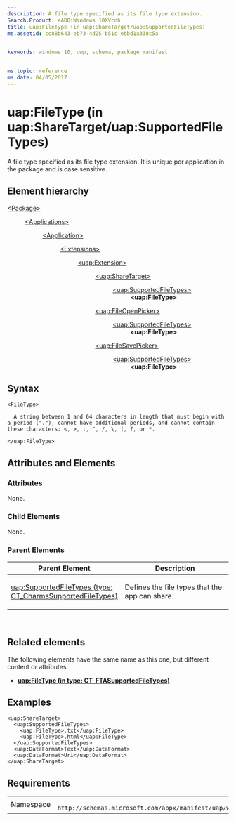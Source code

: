 ```yaml
---
description: A file type specified as its file type extension.
Search.Product: eADQiWindows 10XVcnh
title: uap:FileType (in uap:ShareTarget/uap:SupportedFileTypes)
ms.assetid: cc88b643-eb73-4d25-b51c-ebbd1a338c5a


keywords: windows 10, uwp, schema, package manifest


ms.topic: reference
ms.date: 04/05/2017
---
```


# uap:FileType (in uap:ShareTarget/uap:SupportedFileTypes) 


A file type specified as its file type extension. It is unique per application in the package and is case sensitive.

## Element hierarchy

<dl>
<dt><a href="element-package.md">&lt;Package&gt;</a></dt>
<dd>
<dl>
<dt><a href="element-applications.md">&lt;Applications&gt;</a></dt>
<dd>
<dl>
<dt><a href="element-application.md">&lt;Application&gt;</a></dt>
<dd>
<dl>
<dt><a href="element-1-extensions.md">&lt;Extensions&gt;</a></dt>
<dd>
<dl>
<dt><a href="element-uap-extension.md">&lt;uap:Extension&gt;</a></dt>
<dd>
<dl>
<dt><a href="element-uap-sharetarget.md">&lt;uap:ShareTarget&gt;</a></dt>
<dd>
<dl>
<dt><a href="element-1-uap-supportedfiletypes.md">&lt;uap:SupportedFileTypes&gt;</a></dt>
<dd><b>&lt;uap:FileType&gt;</b></dd>
</dl>
</dd>
</dl>
<dl>
<dt><a href="element-uap-fileopenpicker.md">&lt;uap:FileOpenPicker&gt;</a></dt>
<dd>
<dl>
<dt><a href="element-2-uap-supportedfiletypes.md">&lt;uap:SupportedFileTypes&gt;</a></dt>
<dd><b>&lt;uap:FileType&gt;</b></dd>
</dl>
</dd>
</dl>
<dl>
<dt><a href="element-uap-filesavepicker.md">&lt;uap:FileSavePicker&gt;</a></dt>
<dd>
<dl>
<dt><a href="element-3-uap-supportedfiletypes.md">&lt;uap:SupportedFileTypes&gt;</a></dt>
<dd><b>&lt;uap:FileType&gt;</b></dd>
</dl>
</dd>
</dl>
</dd>
</dl>
</dd>
</dl>
</dd>
</dl>
</dd>
</dl>
</dd>
</dl>

## Syntax

``` syntax
<FileType>

  A string between 1 and 64 characters in length that must begin with a period ("."), cannot have additional periods, and cannot contain these characters: <, >, :, ", /, \, |, ?, or *.

</uap:FileType>
```

## Attributes and Elements


### Attributes

None.

### Child Elements

None.

### Parent Elements

<table>
<colgroup>
<col width="50%" />
<col width="50%" />
</colgroup>
<thead>
<tr class="header">
<th>Parent Element</th>
<th>Description</th>
</tr>
</thead>
<tbody>
<tr class="odd">
<td><a href="element-1-uap-supportedfiletypes.md">uap:SupportedFileTypes (type: CT_CharmsSupportedFileTypes)</a> </td>
<td><p>Defines the file types that the app can share.</p></td>
</tr>
</tbody>
</table>

 

## Related elements


The following elements have the same name as this one, but different content or attributes:

-   **[uap:FileType (in type: CT_FTASupportedFileTypes)](element-uap-filetype.md)**

## Examples

```XAML
<uap:ShareTarget>
  <uap:SupportedFileTypes>
    <uap:FileType>.txt</uap:FileType>
    <uap:FileType>.html</uap:FileType>
  </uap:SupportedFileTypes>
  <uap:DataFormat>Text</uap:DataFormat>
  <uap:DataFormat>Uri</uap:DataFormat>
</uap:ShareTarget>
```

## Requirements

|   |   |
|--|--|
| Namespace | `	http://schemas.microsoft.com/appx/manifest/uap/windows10` |


 

 



